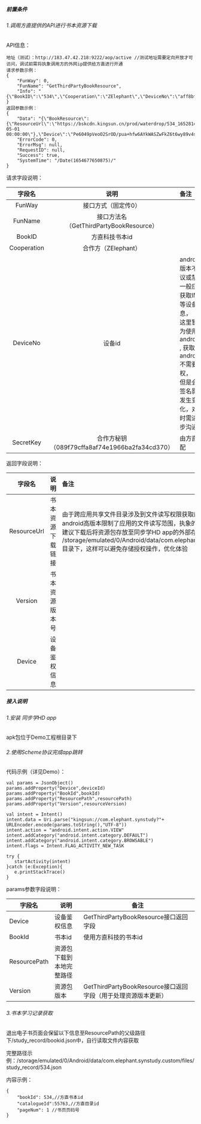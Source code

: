 ##### 前置条件

###### 1.调用方直提供的API进行书本资源下载

API信息：

```
地址（测试）：http://183.47.42.218:9222/aop/active //测试地址需要定向开放才可访问，调试前需将执象调用方的外网ip提供给方直进行开通
请求参数示例：
{
    "FunWay": 0,
    "FunName": "GetThirdPartyBookResource",
    "Info": "{\"BookID\":\"534\",\"Cooperation\":\"ZElephant\",\"DeviceNo\":\"aff8bf9551d2d36e\",\"SecretKey\":\"089f79cffa8af74e1966ba2fa34cd370\"}"
}
返回参数示例：
{
    "Data": "{\"BookResource\":{\"ResourceUrl\":\"https://bskcdn.kingsun.cn/prod/waterdrop/534_1652814879223.zip\",\"Version\":\"1.0.2\",\"CreatedAt\":\"2022-05-01 00:00:00\"},\"Device\":\"Pe6049pVeoO2SrOD/pua+hfw6AYkWASZwFkZ6t6wy89v4szsd1h+gbW24Bhg0oyrxuQefTWoT5sYo7cwSO37ew==\"}",
    "ErrorCode": 0,
    "ErrorMsg": null,
    "RequestID": null,
    "Success": true,
    "SystemTime": "/Date(1654677650875)/"
}
```

请求字段说明：

|   字段名    |                        说明                         | 备注                                                         |
| :---------: | :-------------------------------------------------: | :----------------------------------------------------------- |
|   FunWay    |                 接口方式（固定传0）                 |                                                              |
|   FunName   |    接口方法名<br/>（GetThirdPartyBookResource）     |                                                              |
|   BookID    |                   方直科技书本id                    |                                                              |
| Cooperation |                 合作方（ZElephant）                 |                                                              |
|  DeviceNo   |                       设备id                        | android高版本不建议或禁用一般应用获取IMEI等设备信息，<br/>这里暂定为使用android_Id , 获取android_id不需要授权，<br/>但是会受签名影响发生变化，对接时需进一步沟通 |
|  SecretKey  | 合作方秘钥<br/>（089f79cffa8af74e1966ba2fa34cd370） | 由方直分配                                                   |

返回字段说明：

|   字段名    |       说明       | 备注                                                         |
| :---------: | :--------------: | :----------------------------------------------------------- |
| ResourceUrl | 书本资源下载链接 | 由于跨应用共享文件目录涉及到文件读写权限获取的问题，<br/>android高版本限制了应用的文件读写范围，执象的设备是自定制系统，<br/>建议下载后将资源包存放至同步学HD app的外部存储的应用专属空间，即<br/>/storage/emulated/0/Android/data/com.elephant.synstudy.custom/files<br/>目录下，这样可以避免存储授权操作，优化体验 |
|   Version   |  书本资源版本号  |                                                              |
|   Device    |   设备鉴权信息   |                                                              |

##### 接入说明

###### 1.安装 同步学HD app

apk包位于Demo工程根目录下

###### 2.使用Scheme协议完成app跳转

代码示例（详见Demo）：

```
val params = JsonObject()
params.addProperty("Device",deviceId) 
params.addProperty("BookId",bookId)   
params.addProperty("ResourcePath",resourcePath)
params.addProperty("Version",resourceVersion)

val intent = Intent()
intent.data = Uri.parse("kingsun://com.elephant.synstudy?"+ URLEncoder.encode(params.toString(),"UTF-8"))
intent.action = "android.intent.action.VIEW"
intent.addCategory("android.intent.category.DEFAULT")
intent.addCategory("android.intent.category.BROWSABLE")
intent.flags = Intent.FLAG_ACTIVITY_NEW_TASK

try {
   startActivity(intent)
}catch (e:Exception){
   e.printStackTrace()               
}
```

params参数字段说明：

|字段名|说明|备注|
| --- | --- | --- |
|Device|设备鉴权信息|GetThirdPartyBookResource接口返回字段|
|BookId|书本id|使用方直科技的书本id|
|ResourcePath|资源包下载到本地完整路径||
|Version|资源包版本|GetThirdPartyBookResource接口返回字段（用于处理资源版本更新）|

###### 3.书本学习记录获取

退出电子书页面会保留以下信息至ResourcePath的父级路径下/study_record/bookid.json中，自行读取文件内容获取

完整路径示例：/storage/emulated/0/Android/data/com.elephant.synstudy.custom/files/study_record/534.json

内容示例：

```
{
    "bookId": 534,//方直书本id
    "catalogueId":55763,//方直目录id
    "pageNum": 1 //书页页码号
}
```



